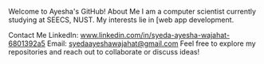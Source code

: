 Welcome to Ayesha's GitHub!
About Me
I am a computer scientist currently studying at SEECS, NUST. My interests lie in [web app development.


Contact Me
LinkedIn: www.linkedin.com/in/syeda-ayesha-wajahat-6801392a5
Email: syedaayeshawajahat@gmail.com
Feel free to explore my repositories and reach out to collaborate or discuss ideas!
